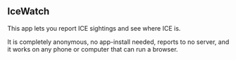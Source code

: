 ## IceWatch

This app lets you report ICE sightings and see where ICE is.

It is completely anonymous, no app-install needed, reports to no server, and it works on any phone or computer that can run a browser.
